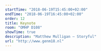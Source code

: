 ```yaml
---
startTime: "2018-06-19T15:45:00+02:00"
endTime: "2018-06-19T16:45:00+02:00"
order: 12
title: Keynote
room: "OMHP D108"
showTime: true
description: "Matthew Mulligan – Storyful"
url: "http://www.genm18.nl"
---
```

